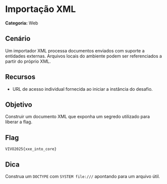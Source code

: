# Importação XML

**Categoria:** Web

## Cenário
Um importador XML processa documentos enviados com suporte a entidades externas. Arquivos locais do ambiente podem ser referenciados a partir do próprio XML.

## Recursos
- URL de acesso individual fornecida ao iniciar a instância do desafio.

## Objetivo
Construir um documento XML que exponha um segredo utilizado para liberar a flag.

## Flag
`VIVO2025{xxe_into_core}`

## Dica
Construa um `DOCTYPE` com `SYSTEM file:///` apontando para um arquivo útil.
